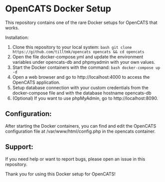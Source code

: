 # OpenCATS Docker Setup
This repository contains one of the rare Docker setups for OpenCATS that works.

Installation:
1. Clone this repository to your local system: ```bash git clone https://github.com/tilltmk/opencats opencats && cd opencats```
2. Open the file docker-compose.yml and update the environment variables under opencats-db and phpmyadmin with your own values.
3. Start the Docker containers with the command: ```bash docker-compose up -d ```
4. Open a web browser and go to http://localhost:4000 to access the OpenCATS application.
5. Setup database connection with your custom credentials from the docker-compose file and with the database hostname opencats-db
6. (Optional) If you want to use phpMyAdmin, go to http://localhost:8090.

## Configuration:

After starting the Docker containers, you can find and edit the OpenCATS configuration file at /var/www/html/config.php in the opencats container.

## Support:

If you need help or want to report bugs, please open an issue in this repository.

Thank you for using this Docker setup for OpenCATS!
